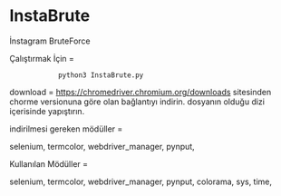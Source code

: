 # InstaBrute
İnstagram BruteForce

Çalıştırmak İçin =

                python3 InstaBrute.py

download = https://chromedriver.chromium.org/downloads sitesinden chorme versionuna göre olan bağlantıyı indirin.
dosyanın olduğu dizi içerisinde yapıştırın.


indirilmesi gereken mödüller =


selenium,
termcolor,
webdriver_manager,
pynput,


Kullanılan Mödüller =

selenium,
termcolor,
webdriver_manager,
pynput,
colorama,
sys,
time,
